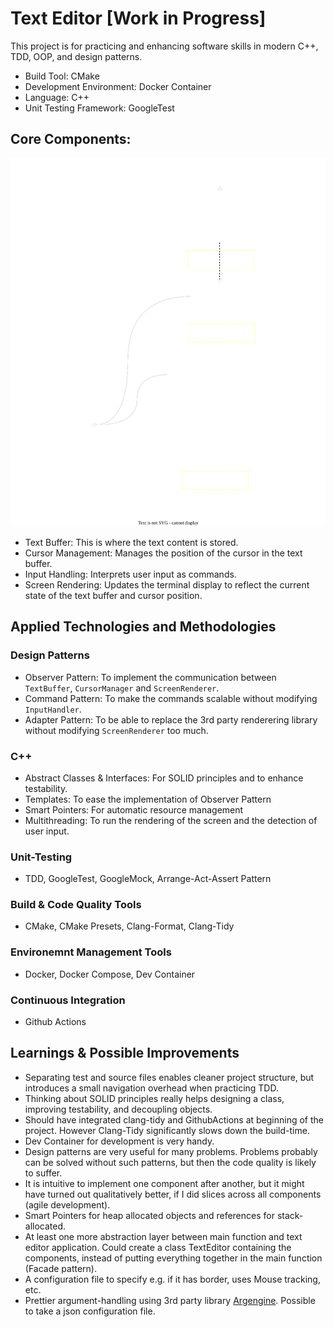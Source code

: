 # Text Editor [Work in Progress]
This project is for practicing and enhancing software skills in modern C++, TDD, OOP, and design patterns.
- Build Tool: CMake
- Development Environment: Docker Container
- Language: C++
- Unit Testing Framework: GoogleTest

## Core Components:
![](Structure.drawio.svg)
- Text Buffer: This is where the text content is stored.
- Cursor Management: Manages the position of the cursor in the text buffer.
- Input Handling: Interprets user input as commands.
- Screen Rendering: Updates the terminal display to reflect the current state of the text buffer and cursor position.

## Applied Technologies and Methodologies
### Design Patterns
- Observer Pattern: To implement the communication between `TextBuffer`, `CursorManager` and `ScreenRenderer`.
- Command Pattern: To make the commands scalable without modifying `InputHandler`.
- Adapter Pattern: To be able to replace the 3rd party renderering library without modifying `ScreenRenderer` too much.
### C++
- Abstract Classes & Interfaces: For SOLID principles and to enhance testability.
- Templates: To ease the implementation of Observer Pattern
- Smart Pointers: For automatic resource management
- Multithreading: To run the rendering of the screen and the detection of user input.
### Unit-Testing
- TDD, GoogleTest, GoogleMock, Arrange-Act-Assert Pattern
### Build & Code Quality Tools
- CMake, CMake Presets, Clang-Format, Clang-Tidy
### Environemnt Management Tools
- Docker, Docker Compose, Dev Container
### Continuous Integration
- Github Actions

## Learnings & Possible Improvements
- Separating test and source files enables cleaner project structure, but introduces a small navigation overhead when practicing TDD.
- Thinking about SOLID principles really helps designing a class, improving testability, and decoupling objects.
- Should have integrated clang-tidy and GithubActions at beginning of the project. However Clang-Tidy significantly slows down the build-time.
- Dev Container for development is very handy.
- Design patterns are very useful for many problems. Problems probably can be solved without such patterns, but then the code quality is likely to suffer.
- It is intuitive to implement one component after another, but it might have turned out qualitatively better, if I did slices across all components (agile development).
- Smart Pointers for heap allocated objects and references for stack-allocated.
- At least one more abstraction layer between main function and text editor application. Could create a class TextEditor containing the components, instead of putting everything together in the main function (Facade pattern).
- A configuration file to specify e.g. if it has border, uses Mouse tracking, etc.
- Prettier argument-handling using 3rd party library [Argengine](https://github.com/juzzlin/Argengine). Possible to take a json configuration file.
